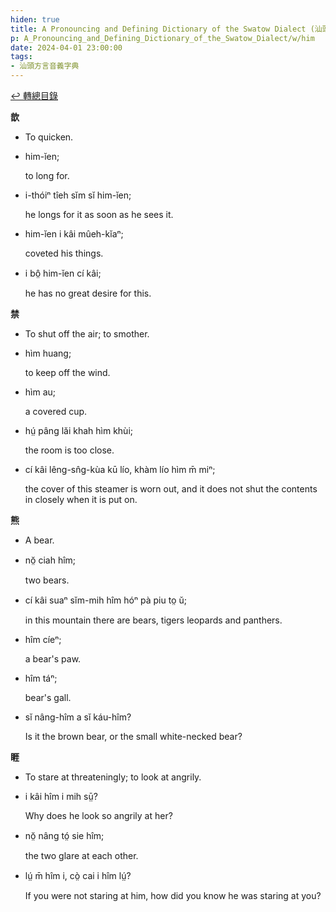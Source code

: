 ```yaml
---
hiden: true
title: A Pronouncing and Defining Dictionary of the Swatow Dialect (汕頭方言音義字典) / him
p: A_Pronouncing_and_Defining_Dictionary_of_the_Swatow_Dialect/w/him
date: 2024-04-01 23:00:00
tags: 
- 汕頭方言音義字典
---
```


[↩️ 轉總目錄](/A_Pronouncing_and_Defining_Dictionary_of_the_Swatow_Dialect)


**歆**
- To quicken.

- him-ĭen;

  to long for.

- i-thóiⁿ tîeh sĭm sĭ him-ĭen;

  he longs for it as soon as he sees it.

- him-ĭen i kâi mûeh-kĭaⁿ;

  coveted his things.

- i bô̤ him-ĭen cí kâi;

  he has no great desire for this.

**禁**
- To shut off the air; to smother.

- hìm huang;

  to keep off the wind.

- hìm au;

  a covered cup.

- hṳ́ pâng lăi khah hìm khùi;

  the room is too close.

- cí kâi lêng-sn̂g-kùa kū lío, khàm lío hìm m̄ miⁿ;

  the cover of this steamer is worn out, and it does not shut the contents in closely when it is put on.

**熊**
- A bear.

- nŏ̤ ciah hîm;

  two bears.

- cí kâi suaⁿ sĭm-mih hîm hóⁿ pà piu to̤ ŭ;

  in this mountain there are bears, tigers leopards and panthers.

- hîm cíeⁿ;

  a bear's paw.

- hîm táⁿ;

  bear's gall.

- sĭ nâng-hîm a sĭ káu-hîm?

  Is it the brown bear, or the small white-necked bear?

**睚**
- To stare at threateningly; to look at angrily.

- i kâi hîm i mih sṳ̄?

  Why does he look so angrily at her?

- nŏ̤ nâng tó̤ sie hîm;

  the two glare at each other.

- lṳ́ m̄ hîm i, cò̤ cai i hîm lṳ́?

  If you were not staring at him, how did you know he was staring at you?